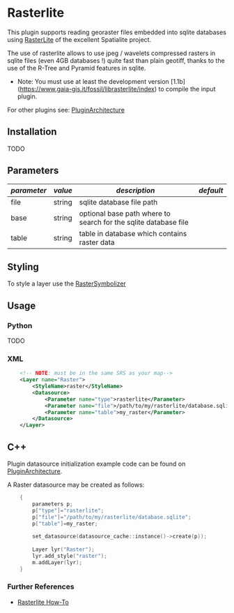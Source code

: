 # Rasterlite

<!-- Name: Rasterlite -->
<!-- Version: 3 -->
<!-- Last-Modified: 2010/11/15 07:26:29 -->
<!-- Author: kunitoki -->

This plugin supports reading georaster files embedded into sqlite databases using [RasterLite](http://www.gaia-gis.it/spatialite/index.html) of the excellent Spatialite project.

The use of rasterlite allows to use jpeg / wavelets compressed rasters in sqlite files (even 4GB databases !) quite fast than plain geotiff, thanks to the use of the R-Tree and Pyramid features in sqlite.

* Note: You must use at least the development version [1.1b] (https://www.gaia-gis.it/fossil/librasterlite/index) to compile the input plugin.

For other plugins see: [PluginArchitecture](PluginArchitecture)

## Installation

TODO


## Parameters

| *parameter* | *value*  | *description* | *default* |
|-------------|----------|---------------|-----------|
| file            | string       | sqlite database file path  | |
| base            | string       | optional base path where to search for the sqlite database file  | |
| table           | string       | table in database which contains raster data  | |

## Styling

To style a layer use the [RasterSymbolizer](RasterSymbolizer)

## Usage

### Python

TODO

### XML

```xml
    <!-- NOTE: must be in the same SRS as your map-->
    <Layer name="Raster">
        <StyleName>raster</StyleName>
        <Datasource>
            <Parameter name="type">rasterlite</Parameter>
            <Parameter name="file">/path/to/my/rasterlite/database.sqlite</Parameter>
            <Parameter name="table">my_raster</Parameter>
        </Datasource>
    </Layer>
```

## C++

Plugin datasource initialization example code can be found on [PluginArchitecture](PluginArchitecture).

A Raster datasource may be created as follows:

```cpp
    {
        parameters p;
        p["type"]="rasterlite";
        p["file"]="/path/to/my/rasterlite/database.sqlite";
        p["table"]=my_raster;
    
        set_datasource(datasource_cache::instance()->create(p));
    
        Layer lyr("Raster");
        lyr.add_style("raster");
        m.addLayer(lyr);
    }
```

### Further References

* [Rasterlite How-To](http://www.gaia-gis.it/gaia-sins/rasterlite-docs/rasterlite-how-to.pdf)
